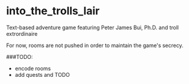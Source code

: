 # into_the_trolls_lair
Text-based adventure game featuring Peter James Bui, Ph.D. and troll extrordinaire

For now, rooms are not pushed in order to maintain the game's secrecy.

###TODO:
* encode rooms
* add quests and TODO
